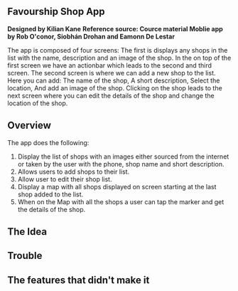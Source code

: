 ## Favourship Shop App

**Designed by Kilian Kane** 
**Reference source: Cource material Moblie app by Rob O'conor, Siobhán Drohan and Eamonn De Lestar** 

The app is composed of four screens: 
The first is displays any shops in the list with the name, description and an image of the shop. 
In the on top of the first screen we have an actionbar which leads to the second and third screen.
The second screen is where we can add a new shop to the list.
Here you can add:   The name of the shop,
                    A short description,
                    Select the location,
                    And add an image of the shop.
Clicking on the shop leads to the next screen where you can edit the details of the shop and change the location of the shop.  



## Overview
The app does the following:

1. Display the list of shops with an images either sourced from the internet or taken by the user with the phone, shop name and short description.
2. Allows users to add shops to their list.
3. Allow user to edit their shop list.
4. Display a map with all shops displayed on screen starting at the last shop added to the list.
5. When on the Map with all the shops a user can tap the marker and get the details of the shop.

## The Idea

## Trouble

## The features that didn't make it 
